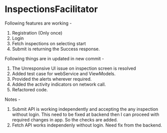# InspectionsFacilitator

Following features are working -
1. Registration (Only once)
2. Login
3. Fetch inspections on selecting start 
4. Submit is returning the Success response.

Following things are in updated in new commit -
1. The Unresponsive UI issue on inspection screen is resolved
2. Added test case for webService and ViewModels.
3. Provided the alerts wherever required.
4. Added the activity indicators on network call.
5. Refactored code.

Notes - 
1. Submit API is working independently and accepting the any inspection without login. This need to be fixed at backend then I can proceed with required changes in app.
   So the checks are added.
2. Fetch API works independenly without login. Need fix from the backend.

